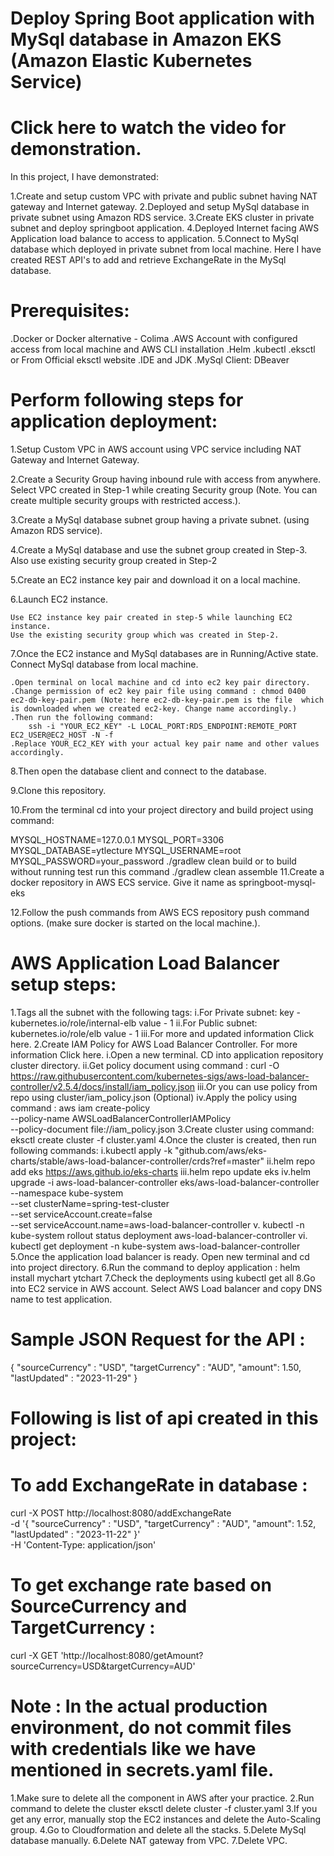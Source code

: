 # Deploy Spring Boot application with MySql database in Amazon EKS (Amazon Elastic Kubernetes Service)

# Click here to watch the video for demonstration.

In this project, I have demonstrated:

1.Create and setup custom VPC with private and public subnet having NAT gateway and Internet gateway.
2.Deployed and setup MySql database in private subnet using Amazon RDS service.
3.Create EKS cluster in private subnet and deploy springboot application.
4.Deployed Internet facing AWS Application load balance to access to application.
5.Connect to MySql database which deployed in private subnet from local machine.
Here I have created REST API's to add and retrieve ExchangeRate in the MySql database.

# Prerequisites:

.Docker or Docker alternative - Colima
.AWS Account with configured access from local machine and AWS CLI installation
.Helm
.kubectl
.eksctl or From Official eksctl website
.IDE and JDK
.MySql Client: DBeaver

# Perform following steps for application deployment:

1.Setup Custom VPC in AWS account using VPC service including NAT Gateway and Internet Gateway.

2.Create a Security Group having inbound rule with access from anywhere. Select VPC created in Step-1 while creating Security group (Note. You can create multiple security groups with restricted access.).

3.Create a MySql database subnet group having a private subnet. (using Amazon RDS service).

4.Create a MySql database and use the subnet group created in Step-3. Also use existing security group created in Step-2

5.Create an EC2 instance key pair and download it on a local machine.

6.Launch EC2 instance.

    Use EC2 instance key pair created in step-5 while launching EC2 instance.
    Use the existing security group which was created in Step-2.

7.Once the EC2 instance and MySql databases are in Running/Active state. Connect MySql database from local machine.

    .Open terminal on local machine and cd into ec2 key pair directory.
    .Change permission of ec2 key pair file using command : chmod 0400 ec2-db-key-pair.pem (Note: here ec2-db-key-pair.pem is the file  which is downloaded when we created ec2-key. Change name accordingly.)
    .Then run the following command:
        ssh -i "YOUR_EC2_KEY" -L LOCAL_PORT:RDS_ENDPOINT:REMOTE_PORT EC2_USER@EC2_HOST -N -f
    .Replace YOUR_EC2_KEY with your actual key pair name and other values accordingly.

8.Then open the database client and connect to the database.

9.Clone this repository.

10.From the terminal cd into your project directory and build project using command:

MYSQL_HOSTNAME=127.0.0.1 MYSQL_PORT=3306 MYSQL_DATABASE=ytlecture MYSQL_USERNAME=root MYSQL_PASSWORD=your_password ./gradlew clean build
or to build without running test run this command ./gradlew clean assemble
11.Create a docker repository in AWS ECS service. Give it name as springboot-mysql-eks

12.Follow the push commands from AWS ECS repository push command options. (make sure docker is started on the local machine.).

# AWS Application Load Balancer setup steps:

1.Tags all the subnet with the following tags:
i.For Private subnet:
key - kubernetes.io/role/internal-elb
value - 1
ii.For Public subnet:
kubernetes.io/role/elb
value - 1
iii.For more and updated information Click here.
2.Create IAM Policy for AWS Load Balancer Controller. For more information Click here.
i.Open a new terminal. CD into application repository cluster directory.
ii.Get policy document using command :
curl -O https://raw.githubusercontent.com/kubernetes-sigs/aws-load-balancer-controller/v2.5.4/docs/install/iam_policy.json
iii.Or you can use policy from repo using cluster/iam_policy.json (Optional)
iv.Apply the policy using command :
aws iam create-policy \
 --policy-name AWSLoadBalancerControllerIAMPolicy \
 --policy-document file://iam_policy.json
3.Create cluster using command: eksctl create cluster -f cluster.yaml
4.Once the cluster is created, then run following commands:
i.kubectl apply -k "github.com/aws/eks-charts/stable/aws-load-balancer-controller/crds?ref=master"
ii.helm repo add eks https://aws.github.io/eks-charts
iii.helm repo update eks
iv.helm upgrade -i aws-load-balancer-controller eks/aws-load-balancer-controller \
 --namespace kube-system \
 --set clusterName=spring-test-cluster \
 --set serviceAccount.create=false \
 --set serviceAccount.name=aws-load-balancer-controller
v. kubectl -n kube-system rollout status deployment aws-load-balancer-controller
vi. kubectl get deployment -n kube-system aws-load-balancer-controller
5.Once the application load balancer is ready. Open new terminal and cd into project directory.
6.Run the command to deploy application :
helm install mychart ytchart
7.Check the deployments using kubectl get all
8.Go into EC2 service in AWS account. Select AWS Load balancer and copy DNS name to test application.

# Sample JSON Request for the API :

{
"sourceCurrency" : "USD",
"targetCurrency" : "AUD",
"amount": 1.50,
"lastUpdated" : "2023-11-29"
}

# Following is list of api created in this project:

# To add ExchangeRate in database :

curl -X POST http://localhost:8080/addExchangeRate \
-d '{ "sourceCurrency" : "USD", "targetCurrency" : "AUD", "amount": 1.52, "lastUpdated" : "2023-11-22" }' \
-H 'Content-Type: application/json'

# To get exchange rate based on SourceCurrency and TargetCurrency :

curl -X GET 'http://localhost:8080/getAmount?sourceCurrency=USD&targetCurrency=AUD'

# Note : In the actual production environment, do not commit files with credentials like we have mentioned in secrets.yaml file.

1.Make sure to delete all the component in AWS after your practice.
2.Run command to delete the cluster eksctl delete cluster -f cluster.yaml
3.If you get any error, manually stop the EC2 instances and delete the Auto-Scaling group.
4.Go to Cloudformation and delete all the stacks.
5.Delete MySql database manually.
6.Delete NAT gateway from VPC.
7.Delete VPC.
